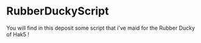 # RubberDuckyScript
You will find in this deposit some script that i've maid for the Rubber Ducky of Hak5 !
